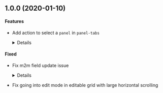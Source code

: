 ## 1.0.0 (2020-01-10)

#### Features

* Add action to select a `panel` in `panel-tabs`

  <details>
  
  Example:
  
  ```xml
    <form ...>
     ...
     <panel-tabs>
      <panel title="One" name="t1"></panel>
      <panel title="Two" name="t2"></panel>
     </panel-tabs>
    </form>
  
    <action-attrs ...>
      <attribute name="active" for="t1" expr="true" />
    </action-attrs>
  ```
  
  </details>

#### Fixed

* Fix m2m field update issue

  <details>
  
  The m2m items, upon select/edit should not be fully populated as the record
   is already saved (similar to m2o).
  In controllers, make sure to return a compact map in m2m fields, ie a
  list of map with the records ids. Then, the view will fetch the records
  with all necessary fields by itself.
  
  </details>

* Fix going into edit mode in editable grid with large horizontal scrolling
